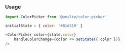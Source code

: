### Usage

```typescript
import ColorPicker from '@amalto/color-picker'
```

```javascript
initialState = { color: '#81d319' }

<ColorPicker color={state.color}
    handleColorChange={color => setState({ color })}
/>
```